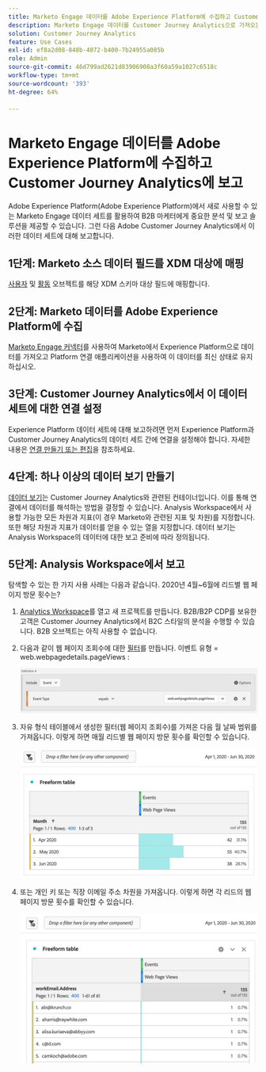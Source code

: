 ```yaml
---
title: Marketo Engage 데이터를 Adobe Experience Platform에 수집하고 Customer Journey Analytics에 보고
description: Marketo Engage 데이터를 Customer Journey Analytics으로 가져오는 방법 알아보기
solution: Customer Journey Analytics
feature: Use Cases
exl-id: ef8a2d08-848b-4072-b400-7b24955a085b
role: Admin
source-git-commit: 46d799ad2621d83906908a3f60a59a1027c6518c
workflow-type: tm+mt
source-wordcount: '393'
ht-degree: 64%

---
```


# Marketo Engage 데이터를 Adobe Experience Platform에 수집하고 Customer Journey Analytics에 보고

Adobe Experience Platform(Adobe Experience Platform)에서 새로 사용할 수 있는 Marketo Engage 데이터 세트를 활용하여 B2B 마케터에게 중요한 분석 및 보고 솔루션을 제공할 수 있습니다. 그런 다음 Adobe Customer Journey Analytics에서 이러한 데이터 세트에 대해 보고합니다.

## 1단계: Marketo 소스 데이터 필드를 XDM 대상에 매핑

[사용자](https://experienceleague.adobe.com/docs/experience-platform/sources/connectors/adobe-applications/mapping/marketo.html#persons) 및 [활동](https://experienceleague.adobe.com/docs/experience-platform/sources/connectors/adobe-applications/mapping/marketo.html#activities) 오브젝트를 해당 XDM 스키마 대상 필드에 매핑합니다.

## 2단계: Marketo 데이터를 Adobe Experience Platform에 수집

[Marketo Engage 커넥터](https://experienceleague.adobe.com/docs/experience-platform/sources/connectors/adobe-applications/marketo/marketo.html)를 사용하여 Marketo에서 Experience Platform으로 데이터를 가져오고 Platform 연결 애플리케이션을 사용하여 이 데이터를 최신 상태로 유지하십시오.

## 3단계: Customer Journey Analytics에서 이 데이터 세트에 대한 연결 설정

Experience Platform 데이터 세트에 대해 보고하려면 먼저 Experience Platform과 Customer Journey Analytics의 데이터 세트 간에 연결을 설정해야 합니다. 자세한 내용은 [연결 만들기 또는 편집](https://experienceleague.adobe.com/docs/analytics-platform/using/cja-connections/create-connection.html)을 참조하세요.

## 4단계: 하나 이상의 데이터 보기 만들기

[데이터 보기](/help/data-views/data-views.md)는 Customer Journey Analytics와 관련된 컨테이너입니다. 이를 통해 연결에서 데이터를 해석하는 방법을 결정할 수 있습니다. Analysis Workspace에서 사용할 가능한 모든 차원과 지표(이 경우 Marketo와 관련된 지표 및 차원)를 지정합니다. 또한 해당 차원과 지표가 데이터를 얻을 수 있는 열을 지정합니다. 데이터 보기는 Analysis Workspace의 데이터에 대한 보고 준비에 따라 정의됩니다.

## 5단계: Analysis Workspace에서 보고

탐색할 수 있는 한 가지 사용 사례는 다음과 같습니다. 2020년 4월~6월에 리드별 웹 페이지 방문 횟수는?

1. [Analytics Workspace](/help/analysis-workspace/home.md)를 열고 새 프로젝트를 만듭니다.
B2B/B2P CDP를 보유한 고객은 Customer Journey Analytics에서 B2C 스타일의 분석을 수행할 수 있습니다. B2B 오브젝트는 아직 사용할 수 없습니다.

1. 다음과 같이 웹 페이지 조회수에 대한 [필터](/help/components/filters/create-filters.md)를 만듭니다. 이벤트 유형 = web.webpagedetails.pageViews :

   ![이벤트 및 이벤트 유형을 표시하는 정의 창](../assets/marketo-filter.png)

1. 자유 형식 테이블에서 생성한 필터(웹 페이지 조회수)를 가져온 다음 월 날짜 범위를 가져옵니다. 이렇게 하면 매월 리드별 웹 페이지 방문 횟수를 확인할 수 있습니다.

   ![월별 이벤트를 보여 주는 자유 형식 테이블.](../assets/marketo-freeform.png)

1. 또는 개인 키 또는 직장 이메일 주소 차원을 가져옵니다. 이렇게 하면 각 리드의 웹 페이지 방문 횟수를 확인할 수 있습니다.

   ![이벤트 및 workEmail.Address 및 웹 페이지 보기를 표시하는 자유 형식 테이블.](../assets/marketo-freeform2.png)
